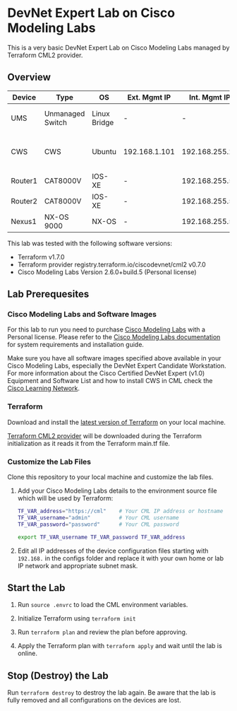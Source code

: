 # DevNet Expert Lab on Cisco Modeling Labs

This is a very basic DevNet Expert Lab on Cisco Modeling Labs managed by Terraform CML2 provider.

## Overview

| Device | Type | OS | Ext. Mgmt IP | Int. Mgmt IP | Description |
| ------ | ----------- | -- | ------------ | ------------ | ----------- |
| UMS    | Unmanaged Switch | Linux Bridge | - | - | Unmanaged switch for OOB mgmt |
| CWS    | CWS | Ubuntu | 192.168.1.101 | 192.168.255.2 | DevNet Expert Candidate Workstation |
| Router1 | CAT8000V | IOS-XE | - | 192.168.255.51 | - |
| Router2 | CAT8000V | IOS-XE | - | 192.168.255.52 | - |
| Nexus1 | NX-OS 9000 | NX-OS | - | 192.168.255.53 | - |

This lab was tested with the following software versions:

- Terraform v1.7.0
- Terraform provider registry.terraform.io/ciscodevnet/cml2 v0.7.0
- Cisco Modeling Labs Version 2.6.0+build.5 (Personal license)

## Lab Prerequesites

### Cisco Modeling Labs and Software Images

For this lab to run you need to purchase [Cisco Modeling Labs](https://www.cisco.com/c/en/us/products/cloud-systems-management/modeling-labs/index.html#~overview) with a Personal license. Please refer to the [Cisco Modeling Labs documentation](https://developer.cisco.com/docs/modeling-labs/) for system requirements and installation guide.

Make sure you have all software images specified above available in your Cisco Modeling Labs, especially the DevNet Expert Candidate Workstation. For more information about the Cisco Certified DevNet Expert (v1.0) Equipment and Software List and how to install CWS in CML check the [Cisco Learning Network](https://learningnetwork.cisco.com/s/article/devnet-expert-equipment-and-software-list).

### Terraform

Download and install the [latest version of Terraform](https://developer.hashicorp.com/terraform/install?product_intent=terraform) on your local machine.

[Terraform CML2 provider](https://registry.terraform.io/providers/CiscoDevNet/cml2/latest/docs) will be downloaded during the Terraform initialization as it reads it from the Terraform main.tf file.

### Customize the Lab Files

Clone this repository to your local machine and customize the lab files.

1. Add your Cisco Modeling Labs details to the environment source file which will be used by Terraform:

    ```bash
    TF_VAR_address="https://cml"    # Your CML IP address or hostname
    TF_VAR_username="admin"         # Your CML username
    TF_VAR_password="password"      # Your CML password

    export TF_VAR_username TF_VAR_password TF_VAR_address 
    ```

2. Edit all IP addresses of the device configuration files starting with ```192.168.``` in the configs folder and replace it with your own home or lab IP network and appropriate subnet mask.

## Start the Lab

1. Run ```source .envrc``` to load the CML environment variables.

2. Initialize Terraform using ```terraform init```

3. Run ```terraform plan``` and review the plan before approving.

4. Apply the Terraform plan with ```terraform apply``` and wait until the lab is online.

## Stop (Destroy) the Lab

Run ```terraform destroy``` to destroy the lab again. Be aware that the lab is fully removed and all configurations on the devices are lost.
